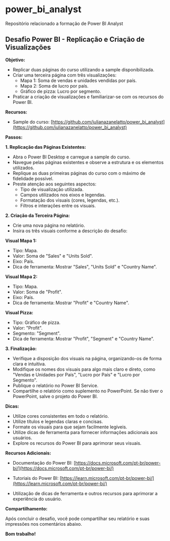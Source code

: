 # power_bi_analyst

Repositório relacionado a formação de Power BI Analyst
## Desafio Power BI - Replicação e Criação de Visualizações

**Objetivo:**

* Replicar duas páginas do curso utilizando a sample disponibilizada.
* Criar uma terceira página com três visualizações:
    * Mapa 1: Soma de vendas e unidades vendidas por país.
    * Mapa 2: Soma de lucro por país.
    * Gráfico de pizza: Lucro por segmento.
* Praticar a criação de visualizações e familiarizar-se com os recursos do Power BI.

**Recursos:**

* Sample do curso: [https://github.com/julianazanelatto/power_bi_analyst](https://github.com/julianazanelatto/power_bi_analyst)

**Passos:**

**1. Replicação das Páginas Existentes:**

* Abra o Power BI Desktop e carregue a sample do curso.
* Navegue pelas páginas existentes e observe a estrutura e os elementos utilizados.
* Replique as duas primeiras páginas do curso com o máximo de fidelidade possível.
* Preste atenção aos seguintes aspectos:
    * Tipo de visualização utilizada.
    * Campos utilizados nos eixos e legendas.
    * Formatação dos visuais (cores, legendas, etc.).
    * Filtros e interações entre os visuais.

**2. Criação da Terceira Página:**

* Crie uma nova página no relatório.
* Insira os três visuais conforme a descrição do desafio:

**Visual Mapa 1:**

* Tipo: Mapa.
* Valor: Soma de "Sales" e "Units Sold".
* Eixo: País.
* Dica de ferramenta: Mostrar "Sales", "Units Sold" e "Country Name".

**Visual Mapa 2:**

* Tipo: Mapa.
* Valor: Soma de "Profit".
* Eixo: País.
* Dica de ferramenta: Mostrar "Profit" e "Country Name".

**Visual Pizza:**

* Tipo: Gráfico de pizza.
* Valor: "Profit".
* Segmento: "Segment".
* Dica de ferramenta: Mostrar "Profit", "Segment" e "Country Name".

**3. Finalização:**

* Verifique a disposição dos visuais na página, organizando-os de forma clara e intuitiva.
* Modifique os nomes dos visuais para algo mais claro e direto, como "Vendas e Unidades por País", "Lucro por País" e "Lucro por Segmento".
* Publique o relatório no Power BI Service.
* Compartilhe o relatório como suplemento no PowerPoint. Se não tiver o PowerPoint, salve o projeto do Power BI.

**Dicas:**

* Utilize cores consistentes em todo o relatório.
* Utilize títulos e legendas claras e concisas.
* Formate os visuais para que sejam facilmente legíveis.
* Utilize dicas de ferramenta para fornecer informações adicionais aos usuários.
* Explore os recursos do Power BI para aprimorar seus visuais.

**Recursos Adicionais:**

* Documentação do Power BI: [https://docs.microsoft.com/pt-br/power-bi/](https://docs.microsoft.com/pt-br/power-bi/)
* Tutoriais do Power BI: [https://learn.microsoft.com/pt-br/power-bi/](https://learn.microsoft.com/pt-br/power-bi/)


* Utilização de dicas de ferramenta e outros recursos para aprimorar a experiência do usuário.

**Compartilhamento:**

Após concluir o desafio, você pode compartilhar seu relatório e suas impressões nos comentários abaixo.

**Bom trabalho!**
